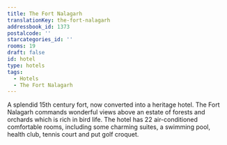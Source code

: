 ```yaml
---
title: The Fort Nalagarh
translationKey: the-fort-nalagarh
addressbook_id: 1373
postalcode: ''
starcategories_id: ''
rooms: 19
draft: false
id: hotel
type: hotels
tags:
  - Hotels
  - The Fort Nalagarh
---
```

A splendid 15th century fort, now converted into a heritage hotel.     The Fort Nalagarh commands wonderful views above an estate of forests and orchards which is rich in bird life.     The hotel has 22 air-conditioned comfortable rooms, including some charming suites, a swimming pool, health club, tennis court and put golf croquet.